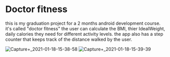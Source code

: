 # Doctor fitness

this is my graduation project for a 2 months android development course.
it's called "doctor fitness" the user can calculate the BMI, thier IdealWeight, daily calories they need for different activity levels.
the app also has a step counter that keeps track of the distance walked by the user.

![Capture+_2021-01-18-15-38-58](https://user-images.githubusercontent.com/58495398/104923132-50339b00-59a4-11eb-8025-c3bf3beb0258.png)
![Capture+_2021-01-18-15-39-39](https://user-images.githubusercontent.com/58495398/104923155-59246c80-59a4-11eb-911a-c3212919e592.png)

